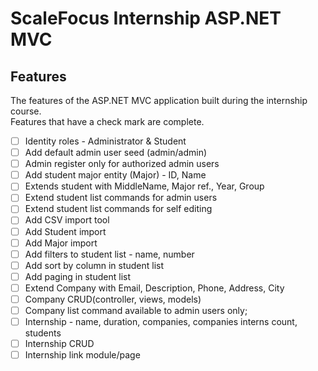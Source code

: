 # ScaleFocus Internship ASP.NET MVC

## Features

The features of the ASP.NET MVC application built during the internship course.  
Features that have a check mark are complete.

- [ ] Identity roles - Administrator & Student
- [ ] Add default admin user seed (admin/admin)
- [ ] Admin register only for authorized admin users
- [ ] Add student major entity (Major) - ID, Name
- [ ] Extends student with MiddleName, Major ref., Year, Group
- [ ] Extend student list commands for admin users
- [ ] Extend student list commands for self editing 
- [ ] Add CSV import tool
- [ ] Add Student import 
- [ ] Add Major import
- [ ] Add filters to student list - name, number
- [ ] Add sort by column in student list
- [ ] Add paging in student list
- [ ] Extend Company with Email, Description, Phone, Address, City
- [ ] Company CRUD(controller, views, models)
- [ ] Company list command available to admin users only;
- [ ] Internship - name, duration, companies, companies interns count, students
- [ ] Internship CRUD
- [ ] Internship link module/page